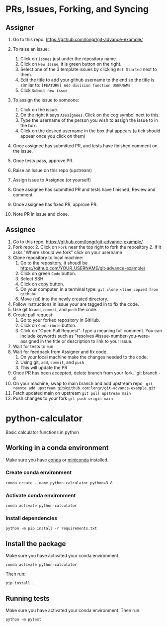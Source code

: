 # PRs, Issues, Forking, and Syncing



## Assigner
1. Go to this repo: https://github.com/longr/git-advance-example/
2. To raise an issue:
   1. Click on `Issues` just under the repository name.
   2. Click on `New Issue`, it is green button on the right.
   3. Select one of the 3 template issues by clicking `Get Started` next to them.
   4. Edit the title to add your github username to the end so the title is similar to: `[FEATURE] Add division function USERNAME`
   5. Click `Submit new issue`
3. To assign the issue to someone:
   1. Click on the issue.
   2. On the right it says `Asssignees`.  Click on the cog symbol next to this.
   3. Type the username of the person you wish to assign the issue to in the box.
   4. Click on the desired username in the box that appears (a tick should appear once you click on them)
4. Once assignee has submitted PR, and tests have finished comment on the issue.
5. Once tests pass, approve PR.
  
 1. Raise an Issue on this repo (upstream)
 2. Assign issue to Assignee (or yourself)
 3. Once assignee has submitted PR and tests have finished; Review and comment.
 4. Once assignee has fixed PR, approve PR.
 5. Note PR in issue and close.
 
## Assignee

1. Go to this repo: https://github.com/longr/git-advance-example/
2. Fork repo:
   2. Click on `Fork` near the top right to fork the repository
   2. If it asks "Where should we fork" click on your username
2. Clone repository to local machine:
   1. Go to the repository, it shoudl be https://github.com/YOUR_USERNAME/git-advance-example/
   2. Click on green `Code` button.
   3. Select SSH.
   4. Click on copy button.
   5. On your computer, in a terminal type: `git clone <line copied from github>`
   6. Move (`cd`) into the newly created directory.
3. Follow instructions in issue your are tagged in to fix the code.
4. Use git to `add`, `commit`, and `push` the code.
5. Create pull request:
   1. Go to your forked repository in GitHub.
   2. Click on `Contribute` button.
   3. Click on "Open Pull Request".   Type a meaning full comment.  You can include keywords such as "resolves #issue-number-you-were-assigned in the title or description to link to your issue.
5. Wait for tests to run.
6. Wait for feedback from Assigner and fix code.
   1. On your local machine make the changes needed to the code.
   2. Using git, `add`, `commit`, and `push`
   3. This will update the PR
7. Once PR has been accepted, delete branch from your fork. `git branch -d <local-branch>
8. On your machine, swap to main branch and add upstream repo ` git remote add upstream git@github.com:longr/git-advance-example.git`
8. Fetch updated main on upstream `git pull upstream main`
9. Push changes to your fork `git push origin main`

# python-calculator
Basic calculator functions in python


## Working in a conda environment

Make sure you have [conda](https://conda.io/projects/conda/en/latest/user-guide/install/index.html) or [miniconda](https://docs.conda.io/en/latest/miniconda.html) installed.
### Create conda environment

```
conda create --name python-calculator python=3.8
```

### Activate conda environment


```
conda activate python-calculator
```


### Install dependencies


```
python -m pip install -r requirements.txt
```

## Install the package

Make sure you have activated your conda environment.

```
conda activate python-calculator
```

Then run:

```
pip install .
```

## Running tests

Make sure you have activated your conda environment. Then run:

```
python -m pytest
```
